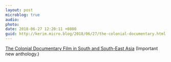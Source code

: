 ```yaml
---
layout: post
microblog: true
audio: 
photo: 
date: 2018-06-27 12:20:11 +0800
guid: http://kerim.micro.blog/2018/06/27/the-colonial-documentary.html
---
```

[The Colonial Documentary Film in South and South-East Asia](https://edinburghuniversitypress.com/book-the-colonial-documentary-film-in-south-and-south-east-asia.html) (Important new anthology.)
